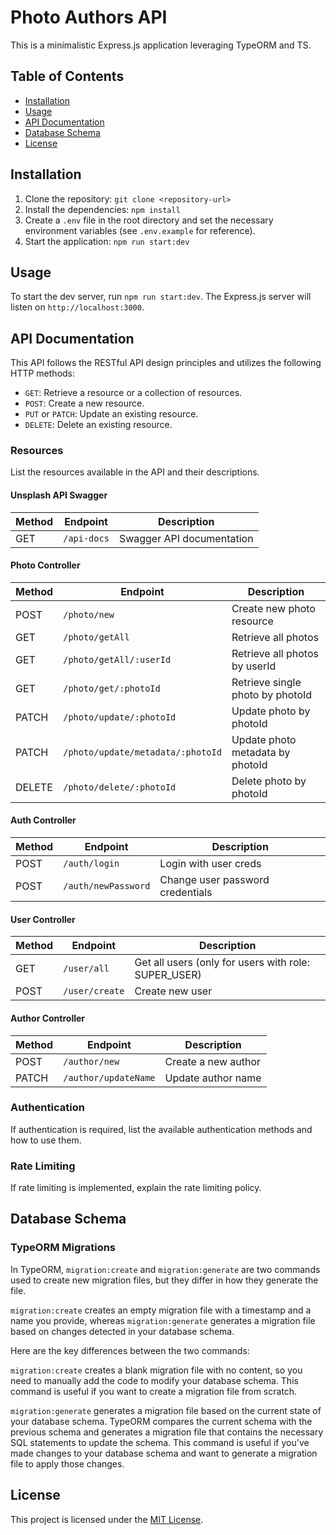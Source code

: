 # Photo Authors API

This is a minimalistic Express.js application leveraging TypeORM and TS.

## Table of Contents

- [Installation](#installation)
- [Usage](#usage)
- [API Documentation](#api-documentation)
- [Database Schema](#database-schema)
- [License](#license)

## Installation

1. Clone the repository: `git clone <repository-url>`
2. Install the dependencies: `npm install`
3. Create a `.env` file in the root directory and set the necessary environment variables (see `.env.example` for reference).
4. Start the application: `npm run start:dev`

## Usage

To start the dev server, run `npm run start:dev`. The Express.js server will listen on `http://localhost:3000`.

## API Documentation

This API follows the RESTful API design principles and utilizes the following HTTP methods:

- `GET`: Retrieve a resource or a collection of resources.
- `POST`: Create a new resource.
- `PUT` or `PATCH`: Update an existing resource.
- `DELETE`: Delete an existing resource.

### Resources

List the resources available in the API and their descriptions.

#### Unsplash API Swagger

| Method | Endpoint    | Description               |
| ------ | ----------- | ------------------------- |
| GET    | `/api-docs` | Swagger API documentation |

#### Photo Controller

| Method | Endpoint                          | Description                      |
| ------ | --------------------------------- | -------------------------------- |
| POST   | `/photo/new`                      | Create new photo resource        |
| GET    | `/photo/getAll`                   | Retrieve all photos              |
| GET    | `/photo/getAll/:userId`           | Retrieve all photos by userId    |
| GET    | `/photo/get/:photoId`             | Retrieve single photo by photoId |
| PATCH  | `/photo/update/:photoId`          | Update photo by photoId          |
| PATCH  | `/photo/update/metadata/:photoId` | Update photo metadata by photoId |
| DELETE | `/photo/delete/:photoId`          | Delete photo by photoId          |

#### Auth Controller

| Method | Endpoint            | Description                      |
| ------ | ------------------- | -------------------------------- |
| POST   | `/auth/login`       | Login with user creds            |
| POST   | `/auth/newPassword` | Change user password credentials |

#### User Controller

| Method | Endpoint       | Description                                          |
| ------ | -------------- | ---------------------------------------------------- |
| GET    | `/user/all`    | Get all users (only for users with role: SUPER_USER) |
| POST   | `/user/create` | Create new user                                      |

#### Author Controller

| Method | Endpoint             | Description         |
| ------ | -------------------- | ------------------- |
| POST   | `/author/new`        | Create a new author |
| PATCH  | `/author/updateName` | Update author name  |

### Authentication

If authentication is required, list the available authentication methods and how to use them.

### Rate Limiting

If rate limiting is implemented, explain the rate limiting policy.

## Database Schema

### TypeORM Migrations

In TypeORM, `migration:create` and `migration:generate` are two commands used to create new migration files, but they differ in how they generate the file.

`migration:create` creates an empty migration file with a timestamp and a name you provide, whereas `migration:generate` generates a migration file based on changes detected in your database schema.

Here are the key differences between the two commands:

`migration:create` creates a blank migration file with no content, so you need to manually add the code to modify your database schema. This command is useful if you want to create a migration file from scratch.

`migration:generate` generates a migration file based on the current state of your database schema. TypeORM compares the current schema with the previous schema and generates a migration file that contains the necessary SQL statements to update the schema. This command is useful if you've made changes to your database schema and want to generate a migration file to apply those changes.

## License

This project is licensed under the [MIT License](LICENSE).

